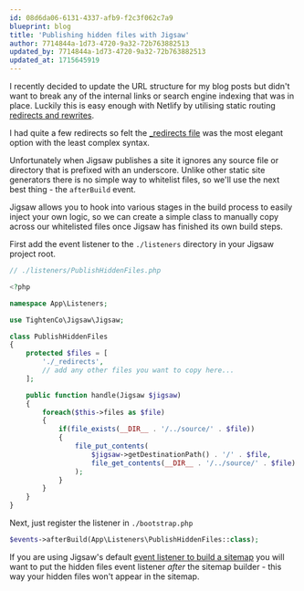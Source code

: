 ```yaml
---
id: 08d6da06-6131-4337-afb9-f2c3f062c7a9
blueprint: blog
title: 'Publishing hidden files with Jigsaw'
author: 7714844a-1d73-4720-9a32-72b763882513
updated_by: 7714844a-1d73-4720-9a32-72b763882513
updated_at: 1715645919
---
```

I recently decided to update the URL structure for my blog posts but didn't want to break any of the internal links or search engine indexing that was in place. Luckily this is easy enough with Netlify by utilising static routing [redirects and rewrites](https://docs.netlify.com/routing/redirects/).

I had quite a few redirects so felt the [_redirects file](https://docs.netlify.com/routing/redirects/#syntax-for-the-redirects-file) was the most elegant option with the least complex syntax.

Unfortunately when Jigsaw publishes a site it ignores any source file or directory that is prefixed with an underscore. Unlike other static site generators there is no simple way to whitelist files, so we'll use the next best thing - the `afterBuild` event.

Jigsaw allows you to hook into various stages in the build process to easily inject your own logic, so we can create a simple class to manually copy across our whitelisted files once Jigsaw has finished its own build steps.

First add the event listener to the `./listeners` directory in your Jigsaw project root.

```php
// ./listeners/PublishHiddenFiles.php

<?php

namespace App\Listeners;

use TightenCo\Jigsaw\Jigsaw;

class PublishHiddenFiles
{
    protected $files = [
        './_redirects',
        // add any other files you want to copy here...
    ];

    public function handle(Jigsaw $jigsaw)
    {
        foreach($this->files as $file)
        {
            if(file_exists(__DIR__ . '/../source/' . $file))
            {
                file_put_contents(
                    $jigsaw->getDestinationPath() . '/' . $file,
                    file_get_contents(__DIR__ . '/../source/' . $file)
                );
            }
        }
    }
}
```

Next, just register the listener in `./bootstrap.php`

```php
$events->afterBuild(App\Listeners\PublishHiddenFiles::class);
```

If you are using Jigsaw's default [event listener to build a sitemap](https://jigsaw.tighten.com/docs/event-listeners/#registering-event-listeners-as-classes) you will want to put the hidden files event listener _after_ the sitemap builder - this way your hidden files won't appear in the sitemap.